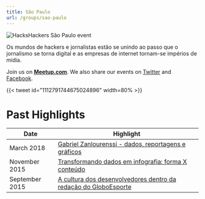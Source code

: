 ```yaml
---
title: São Paulo
url: /groups/sao-paulo
---
```


![HacksHackers São Paulo event](https://secure.meetupstatic.com/photos/event/5/5/highres_441300085.jpeg)

Os mundos de hackers e jornalistas estão se unindo ao passo que o jornalismo se torna digital e as empresas de internet tornam-se impérios de mídia.

Join us on **[Meetup.com](https://www.meetup.com/hackshackerssp/)**. We also share our events on [Twitter](https://twitter.com/HacksHackersSP) and [Facebook](https://www.facebook.com/hackshackerssp/).

{{< tweet id="1112791744675024896" width=80% >}}

# Past Highlights

| **Date**  | **Highlight** |  
|-----------|---------------|  
| March 2018 | [Gabriel Zanlourenssi - dados, reportagens e gráficos](https://www.meetup.com/hackshackerssp/events/247894568/) |
| November 2015 | [Transformando dados em infografia: forma X conteúdo](https://www.meetup.com/hackshackerssp/events/226726456/) |   
| September 2015 | [A cultura dos desenvolvedores dentro da redação do GloboEsporte](https://www.meetup.com/hackshackerssp/events/225232624/) |
